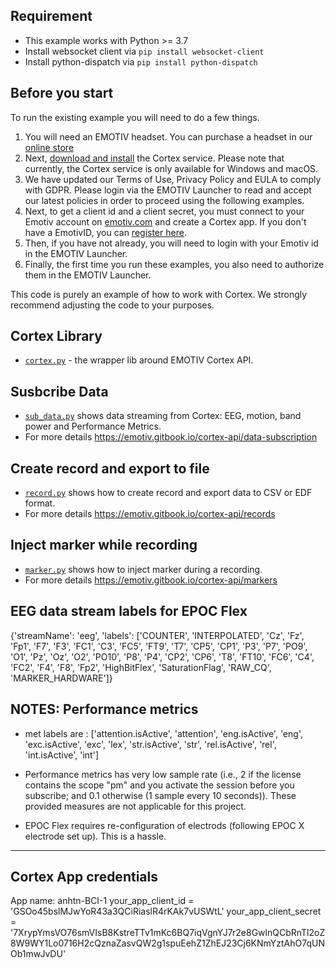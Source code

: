 ## Requirement
- This example works with Python >= 3.7
- Install websocket client via  `pip install websocket-client`
- Install python-dispatch via `pip install python-dispatch`

## Before you start

To run the existing example you will need to do a few things.

1. You will need an EMOTIV headset.  You can purchase a headset in our [online
   store](https://www.emotiv.com/)
2. Next, [download and install](https://www.emotiv.com/developer/) the Cortex
   service.  Please note that currently, the Cortex service is only available
   for Windows and macOS.
3. We have updated our Terms of Use, Privacy Policy and EULA to comply with
   GDPR. Please login via the EMOTIV Launcher to read and accept our latest policies
   in order to proceed using the following examples.
4. Next, to get a client id and a client secret, you must connect to your
   Emotiv account on
   [emotiv.com](https://www.emotiv.com/my-account/cortex-apps/) and create a
   Cortex app. If you don't have a EmotivID, you can [register
   here](https://id.emotivcloud.com/eoidc/account/registration/).
5. Then, if you have not already, you will need to login with your Emotiv id in
   the EMOTIV Launcher.
6. Finally, the first time you run these examples, you also need to authorize
   them in the EMOTIV Launcher.

This code is purely an example of how to work with Cortex.  We strongly
recommend adjusting the code to your purposes.

## Cortex Library
- [`cortex.py`](./cortex.py) - the wrapper lib around EMOTIV Cortex API.

## Susbcribe Data
- [`sub_data.py`](./sub_data.py) shows data streaming from Cortex: EEG, motion, band power and Performance Metrics.
- For more details https://emotiv.gitbook.io/cortex-api/data-subscription

## Create record and export to file
- [`record.py`](./record.py) shows how to create record and export data to CSV or EDF format.
- For more details https://emotiv.gitbook.io/cortex-api/records

## Inject marker while recording
- [`marker.py`](./marker.py) shows how to inject marker during a recording.
- For more details https://emotiv.gitbook.io/cortex-api/markers





## EEG data stream labels for EPOC Flex
{'streamName': 'eeg', 'labels': ['COUNTER', 'INTERPOLATED', 'Cz', 'Fz', 'Fp1', 'F7', 'F3', 'FC1', 'C3', 'FC5', 'FT9', 'T7', 'CP5', 'CP1', 'P3', 'P7', 'PO9', 'O1', 'Pz', 'Oz', 'O2', 'PO10', 'P8', 'P4', 'CP2', 'CP6', 'T8', 'FT10', 'FC6', 'C4', 'FC2', 'F4', 'F8', 'Fp2', 'HighBitFlex', 'SaturationFlag', 'RAW_CQ', 'MARKER_HARDWARE']}  

## NOTES: Performance metrics

- met labels are : ['attention.isActive', 'attention', 'eng.isActive', 'eng', 'exc.isActive', 'exc', 'lex', 'str.isActive', 'str', 'rel.isActive', 'rel', 'int.isActive', 'int']

- Performance metrics has very low sample rate (i.e., 2 if the license contains the scope "pm" and you activate the session before you subscribe; and 0.1 otherwise (1 sample every 10 seconds)). These provided measures are not applicable for this project.

- EPOC Flex requires re-configuration of electrods (following EPOC X electrode set up). This is a hassle.

-----------------------------------------
## Cortex App credentials
App name: anhtn-BCI-1
your_app_client_id = 'GSOo45bslMJwYoR43a3QCiRiaslR4rKAk7vUSWtL'
your_app_client_secret = '7XrypYmsVO76smVIsB8KstreTTv1mKc6BQ7iqVgnYJ7r2e8GwlnQCbRnTl2oZ8W9WY1Lo0716H2cQznaZasvQW2g1spuEehZ1ZhEJ23Cj6KNmYztAhO7qUNOb1mwJvDU'

